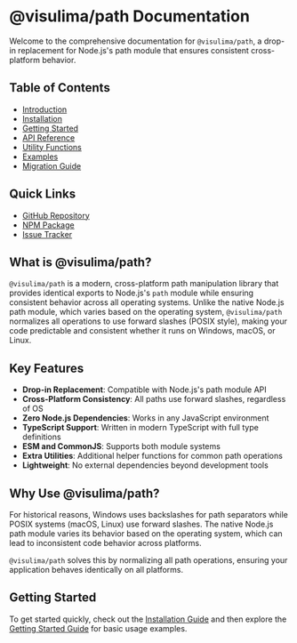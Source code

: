 # @visulima/path Documentation

Welcome to the comprehensive documentation for `@visulima/path`, a drop-in replacement for Node.js's path module that ensures consistent cross-platform behavior.

## Table of Contents

- [Introduction](./introduction.md)
- [Installation](./installation.md)
- [Getting Started](./getting-started.md)
- [API Reference](./api-reference.md)
- [Utility Functions](./utility-functions.md)
- [Examples](./examples.md)
- [Migration Guide](./migration-guide.md)

## Quick Links

- [GitHub Repository](https://github.com/visulima/visulima)
- [NPM Package](https://www.npmjs.com/package/@visulima/path)
- [Issue Tracker](https://github.com/visulima/visulima/issues)

## What is @visulima/path?

`@visulima/path` is a modern, cross-platform path manipulation library that provides identical exports to Node.js's `path` module while ensuring consistent behavior across all operating systems. Unlike the native Node.js path module, which varies based on the operating system, `@visulima/path` normalizes all operations to use forward slashes (POSIX style), making your code predictable and consistent whether it runs on Windows, macOS, or Linux.

## Key Features

- **Drop-in Replacement**: Compatible with Node.js's path module API
- **Cross-Platform Consistency**: All paths use forward slashes, regardless of OS
- **Zero Node.js Dependencies**: Works in any JavaScript environment
- **TypeScript Support**: Written in modern TypeScript with full type definitions
- **ESM and CommonJS**: Supports both module systems
- **Extra Utilities**: Additional helper functions for common path operations
- **Lightweight**: No external dependencies beyond development tools

## Why Use @visulima/path?

For historical reasons, Windows uses backslashes for path separators while POSIX systems (macOS, Linux) use forward slashes. The native Node.js path module varies its behavior based on the operating system, which can lead to inconsistent code behavior across platforms.

`@visulima/path` solves this by normalizing all path operations, ensuring your application behaves identically on all platforms.

## Getting Started

To get started quickly, check out the [Installation Guide](./installation.md) and then explore the [Getting Started Guide](./getting-started.md) for basic usage examples.
